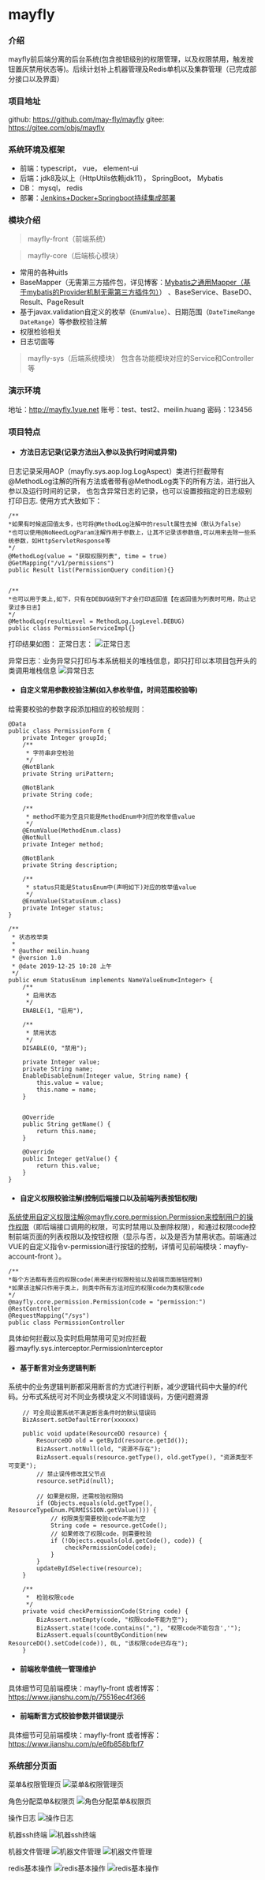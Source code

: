 # mayfly

### 介绍
mayfly前后端分离的后台系统(包含按钮级别的权限管理，以及权限禁用，触发按钮置灰禁用状态等)。后续计划补上机器管理及Redis单机以及集群管理（已完成部分接口以及界面）

### 项目地址
github: <https://github.com/may-fly/mayfly>
gitee: <https://gitee.com/objs/mayfly>

### 系统环境及框架
- 前端：typescript，  vue，  element-ui
- 后端：jdk8及以上（HttpUtils依赖jdk11），  SpringBoot，  Mybatis
- DB： mysql，  redis
- 部署：[Jenkins+Docker+Springboot持续集成部署](https://www.jianshu.com/p/1401e2fe4711)

### 模块介绍
> mayfly-front（前端系统）


> mayfly-core（后端核心模块）
- 常用的各种uitls
- BaseMapper（无需第三方插件包，详见博客：[Mybatis之通用Mapper（基于mybatis的Provider机制无需第三方插件包）](https://www.jianshu.com/p/5fcea00f439d)）
、BaseService、BaseDO、Result、PageResult
- 基于javax.validation自定义的枚举（`EnumValue`）、日期范围（`DateTimeRange DateRange`）等参数校验注解
- 权限检验相关
- 日志切面等

> mayfly-sys（后端系统模块）
包含各功能模块对应的Service和Controller等

### 演示环境
地址：<http://mayfly.1yue.net>
账号：test、test2、meilin.huang 密码：123456

### 项目特点 

- #### 方法日志记录(记录方法出入参以及执行时间或异常)
日志记录采用AOP（mayfly.sys.aop.log.LogAspect）类进行拦截带有@MethodLog注解的所有方法或者带有@MethodLog类下的所有方法，进行出入参以及运行时间的记录，
也包含异常日志的记录，也可以设置按指定的日志级别打印日志.
使用方式大致如下：
```
/**
*如果有时候返回值太多，也可将@MethodLog注解中的result属性去掉（默认为false）
*也可以使用@NoNeedLogParam注解作用于参数上，让其不记录该参数值,可以用来去除一些系统参数，如HttpServletResponse等
*/
@MethodLog(value = "获取权限列表", time = true)
@GetMapping("/v1/permissions")
public Result list(PermissionQuery condition){}


/**
*也可以用于类上,如下，只有在DEBUG级别下才会打印返回值【在返回值为列表时可用，防止记录过多日志】
*/
@MethodLog(resultLevel = MethodLog.LogLevel.DEBUG)
public class PermissionServiceImpl{}
```
打印结果如图：
正常日志：
![正常日志](https://images.gitee.com/uploads/images/2021/0105/145732_56963e85_1240250.png "日志.png")

异常日志：业务异常只打印与本系统相关的堆栈信息，即只打印以本项目包开头的类调用堆栈信息
![异常日志](https://images.gitee.com/uploads/images/2021/0105/145526_e0a16cf0_1240250.png "异常日志.png")


- #### 自定义常用参数校验注解(如入参枚举值，时间范围校验等)

给需要校验的参数字段添加相应的校验规则：
```
@Data
public class PermissionForm {
    private Integer groupId;
    /**
     * 字符串非空检验
     */
    @NotBlank
    private String uriPattern; 

    @NotBlank
    private String code;

    /**
     * method不能为空且只能是MethodEnum中对应的枚举值value
     */
    @EnumValue(MethodEnum.class)
    @NotNull
    private Integer method;

    @NotBlank
    private String description;

    /**
     * status只能是StatusEnum中(声明如下)对应的枚举值value
     */
    @EnumValue(StatusEnum.class)
    private Integer status;   
}

/**
 * 状态枚举类
 *
 * @author meilin.huang
 * @version 1.0
 * @date 2019-12-25 10:28 上午
 */
public enum StatusEnum implements NameValueEnum<Integer> {
    /**
     * 启用状态
     */
    ENABLE(1, "启用"),

    /**
     * 禁用状态
     */
    DISABLE(0, "禁用");

    private Integer value;
    private String name;
    EnableDisableEnum(Integer value, String name) {
        this.value = value;
        this.name = name;
    }


    @Override
    public String getName() {
        return this.name;
    }

    @Override
    public Integer getValue() {
        return this.value;
    }
}
```


- #### 自定义权限校验注解(控制后端接口以及前端列表按钮权限)
系统使用自定义权限注解@mayfly.core.permission.Permission来控制用户的操作权限（即后端接口调用的权限，可实时禁用以及删除权限），和通过权限code控制前端页面的列表权限以及按钮权限（显示与否，以及是否为禁用状态。前端通过VUE的自定义指令v-permission进行按钮的控制，详情可见前端模块：mayfly-account-front ）。
```
/**
*每个方法都有丢应的权限code(用来进行权限校验以及前端页面按钮控制)  
*如果该注解只作用于类上，则类中所有方法对应的权限code为类权限code
*/
@mayfly.core.permission.Permission(code = "permission:")
@RestController
@RequestMapping("/sys")
public class PermissionController 
```
具体如何拦截以及实时启用禁用可见对应拦截器:mayfly.sys.interceptor.PermissionInterceptor


- #### 基于断言对业务逻辑判断
系统中的业务逻辑判断都采用断言的方式进行判断，减少逻辑代码中大量的if代码。分布式系统可对不同业务模块定义不同错误码，方便问题溯源

```
    // 可全局设置系统不满足断言条件时的默认错误码
    BizAssert.setDefaultError(xxxxxx)

    public void update(ResourceDO resource) {
        ResourceDO old = getById(resource.getId());
        BizAssert.notNull(old, "资源不存在");
        BizAssert.equals(resource.getType(), old.getType(), "资源类型不可变更");
        // 禁止误传修改其父节点
        resource.setPid(null);

        // 如果是权限，还需校验权限码
        if (Objects.equals(old.getType(), ResourceTypeEnum.PERMISSION.getValue())) {
            // 权限类型需要校验code不能为空
            String code = resource.getCode();
            // 如果修改了权限code，则需要校验
            if (!Objects.equals(old.getCode(), code)) {
                checkPermissionCode(code);
            }
        }
        updateByIdSelective(resource);
    }
    
    /**
     *  检验权限code
     */
    private void checkPermissionCode(String code) {
        BizAssert.notEmpty(code, "权限code不能为空");
        BizAssert.state(!code.contains(","), "权限code不能包含','");
        BizAssert.equals(countByCondition(new ResourceDO().setCode(code)), 0L, "该权限code已存在");
    }

```

- #### 前端枚举值统一管理维护
具体细节可见前端模块：mayfly-front 或者博客：https://www.jianshu.com/p/75516ec4f366

- #### 前端断言方式校验参数并错误提示
具体细节可见前端模块：mayfly-front 或者博客：https://www.jianshu.com/p/e6fb858bfbf7


### 系统部分页面


菜单&权限管理页
![菜单&权限管理页](https://images.gitee.com/uploads/images/2020/0311/104924_bb08cd6d_1240250.png "菜单&权限管理页.png")

角色分配菜单&权限页
![角色分配菜单&权限页](https://images.gitee.com/uploads/images/2020/0311/104949_3c61e72f_1240250.png "屏幕截图.png")

操作日志
![操作日志](https://images.gitee.com/uploads/images/2020/0311/105025_2d59ed81_1240250.png "操作日志.png")

机器ssh终端
![机器ssh终端](https://images.gitee.com/uploads/images/2021/0107/111858_d55c5fae_1240250.png "机器ssh终端.png")

机器文件管理
![机器文件管理](https://images.gitee.com/uploads/images/2020/0311/110243_fdd2ff21_1240250.png "机器文件管理.png")
![机器文件管理](https://images.gitee.com/uploads/images/2020/0311/105100_a1b58e35_1240250.png "机器文件管理.png")

redis基本操作
![redis基本操作](https://images.gitee.com/uploads/images/2020/0311/110550_b18f0b76_1240250.png "redis基本操作.png")
![redis基本操作](https://images.gitee.com/uploads/images/2020/0311/105230_7281f9e2_1240250.png "redis基本操作.png")
